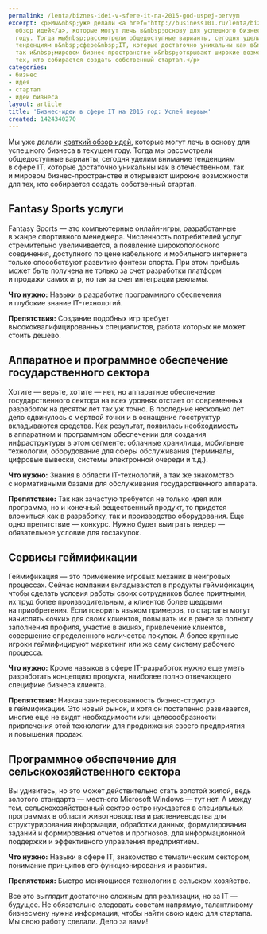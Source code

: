 ```yaml
---
permalink: /lenta/biznes-idei-v-sfere-it-na-2015-god-uspej-pervym
excerpt: <p>Мы&nbsp;уже делали <a href="http://business101.ru/lenta/biznes-idei-na-2015-god-uspej-pervym">краткий
  обзор идей</a>, которые могут лечь в&nbsp;основу для успешного бизнеса в&nbsp;текущем
  году. Тогда мы&nbsp;рассмотрели общедоступные варианты, сегодня уделим внимание
  тенденциям в&nbsp;сфере&nbsp;IT, которые достаточно уникальны как в&nbsp;отечественном,
  так и&nbsp;мировом бизнес-пространстве и&nbsp;открывают широкие возможности для
  тех, кто собирается создать собственный стартап.</p>
categories:
- бизнес
- идея
- стартап
- идеи бизнеса
layout: article
title: 'Бизнес-идеи в сфере IT на 2015 год: Успей первым'
created: 1424340270
---
```

Мы уже делали [краткий обзор идей][Link 1], которые могут лечь в основу для успешного бизнеса в текущем году. Тогда мы рассмотрели общедоступные варианты, сегодня уделим внимание тенденциям в сфере IT, которые достаточно уникальны как в отечественном, так и мировом бизнес-пространстве и открывают широкие возможности для тех, кто собирается создать собственный стартап.

## Fantasy Sports услуги ##

Fantasy Sports — это компьютерные онлайн-игры, разработанные в жанре спортивного менеджера. Численность потребителей услуг стремительно увеличивается, а появление широкополосного соединения, доступного по цене кабельного и мобильного интернета только способствуют развитию фэнтези спорта. При этом прибыль может быть получена не только за счет разработки платформ и продажи самих игр, но так за счет интеграции рекламы.

**Что нужно:** Навыки в разработке программного обеспечения и глубокие знание IT-технологий.

**Препятствия:** Создание подобных игр требует высококвалифицированных специалистов, работа которых не может стоить дешево.

## Аппаратное и программное обеспечение государственного сектора ##

Хотите — верьте, хотите — нет, но аппаратное обеспечение государственного сектора на всех уровнях отстает от современных разработок на десяток лет так уж точно. В последние несколько лет дело сдвинулось с мертвой точки и в оснащение госструктур вкладываются средства. Как результат, появилась необходимость в аппаратном и программном обеспечении для создания инфраструктуры в этом сегменте: облачные хранилища, мобильные технологии, оборудование для сферы обслуживания (терминалы, цифровые вывески, системы электронной очереди и т.д.).

**Что нужно:** Знания в области IT-технологий, а так же знакомство с нормативными базами для обслуживания государственного аппарата.

**Препятствие:** Так как зачастую требуется не только идея или программа, но и конечный вещественный продукт, то придется вложиться как в разработку, так и производство оборудования. Еще одно препятствие — конкурс. Нужно будет выиграть тендер — обязательное условие для госзакупок.

## Сервисы геймификации ##

Геймификация — это применение игровых механик в неигровых процессах. Сейчас компании вкладываются в продукты геймификации, чтобы сделать условия работы своих сотрудников более приятными, их труд более производительным, а клиентов более щедрыми на приобретения. Если говорить языком примеров, то стартапы могут начислять «очки» для своих клиентов, повышать их в ранге за полноту заполнения профиля, участие в акциях, привлечение клиентов, совершение определенного количества покупок. А более крупные игроки геймифицируют маркетинг или же саму систему рабочего процесса.

**Что нужно:** Кроме навыков в сфере IT-разработок нужно еще уметь разработать концепцию продукта, наиболее полно отвечающего специфике бизнеса клиента.

**Препятствия:** Низкая заинтересованность бизнес-структур в геймификации. Это новый рынок, и хотя он постепенно развивается, многие еще не видят необходимости или целесообразности привлечения этой технологии для продвижения своего предприятия и повышения продаж.

## Программное обеспечение для сельскохозяйственного сектора ##

Вы удивитесь, но это может действительно стать золотой жилой, ведь золотого стандарта — местного Microsoft Windows — тут нет. А между тем, сельскохозяйственный сектор остро нуждается в специальных программах в области животноводства и растениеводства для структурирования информации, обработки данных, формулирования заданий и формирования отчетов и прогнозов, для информационной поддержки и эффективного управления предприятием.

**Что нужно:** Навыки в сфере IT, знакомство с тематическим сектором, понимание принципов его функционирования и развития.

**Препятствия:** Быстро меняющиеся технологии в сельском хозяйстве.

Все это выглядит достаточно сложным для реализации, но за IT — будущее. Не обязательно следовать советам напрямую, талантливому бизнесмену нужна информация, чтобы найти свою идею для стартапа. Мы свою работу сделали. Дело за вами!


[Link 1]: http://business101.ru/lenta/biznes-idei-na-2015-god-uspej-pervym
